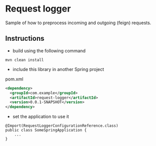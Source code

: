 # Request logger

Sample of how to preprocess incoming and outgoing (feign) requests.

## Instructions

- build using the following command
```
mvn clean install
```
- include this library in another Spring project

pom.xml
``` xml
<dependency>                    
  <groupId>com.example</groupId>
  <artifactId>request-logger</artifactId>
  <version>0.0.1-SNAPSHOT</version>
</dependency>
```

- set the application to use it

```
@Import(RequestLoggerConfigurationReference.class)
public class SomeSpringApplication {
    ...
}
```
